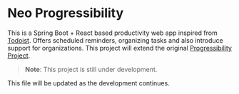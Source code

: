 # Neo Progressibility
This is a Spring Boot + React based productivity web app inspired from [Todoist](https://todoist.com/). Offers scheduled reminders, organizing tasks and also introduce support for organizations. This project will extend the original [Progressibility Project](https://github.com/B4S1C-Coder/Progressibility).

>**Note**: This project is still under development.

This file will be updated as the development continues.